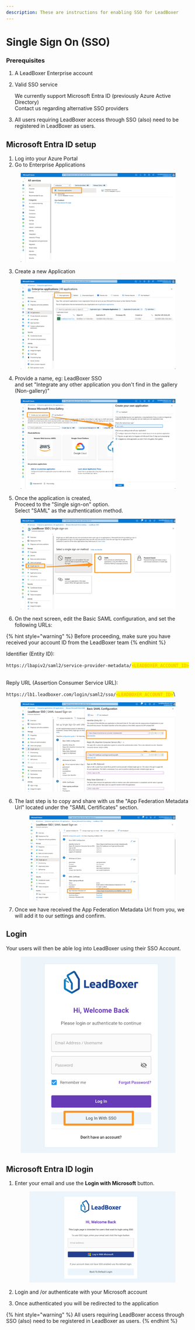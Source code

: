 ```yaml
---
description: These are instructions for enabling SSO for LeadBoxer
---
```


# Single Sign On (SSO)

### Prerequisites <a href="#h_cd7bfcb583" id="h_cd7bfcb583"></a>

1. A LeadBoxer Enterprise account
2.  Valid SSO service&#x20;

    We currently support Microsoft Entra ID (previously Azure Active Directory)\
    Contact us regarding alternative SSO providers
3. All users requiring LeadBoxer access through SSO (also) need to be registered in LeadBoxer as users.

## Microsoft Entra ID setup  <a href="#h_2fe40bd98a" id="h_2fe40bd98a"></a>

1. Log into your Azure Portal
2. Go to Enterprise Applications

<div align="left">

<figure><img src="../../.gitbook/assets/All_services_-_Microsoft_Azure (1).png" alt=""><figcaption></figcaption></figure>

</div>

3. Create a new Application

<figure><img src="../../.gitbook/assets/Enterprise_applications_-_Microsoft_Azure.png" alt=""><figcaption></figcaption></figure>

4. Provide a name, eg: LeadBoxer SSO\
   and set "Integrate any other application you don't find in the gallery (Non-gallery)"

<figure><img src="../../.gitbook/assets/Create_your_own_application_-_Microsoft_Azure.png" alt=""><figcaption></figcaption></figure>

5. Once the application is created,\
   Proceed to the "Single sign-on" option.\
   Select "SAML" as the authentication method.

<figure><img src="../../.gitbook/assets/LeadBoxer_SSO_-_Microsoft_Azure.png" alt=""><figcaption></figcaption></figure>

6. On the next screen, edit the Basic SAML configuration, and set the following URLs:

{% hint style="warning" %}
Before proceeding, make sure you have received your account ID from the LeadBoxer team
{% endhint %}

Identifier (Entity ID):

`https://lbapiv2/saml2/service-provider-metadata/`<mark style="color:orange;">`<LEADBOXER_ACCOUNT_ID>`</mark>

\
Reply URL (Assertion Consumer Service URL):

`https://lb1.leadboxer.com/login/saml2/sso/`<mark style="color:orange;">`<LEADBOXER_ACCOUNT_ID>`</mark>\


<figure><img src="../../.gitbook/assets/Basic_SAML_Configuration_-_Microsoft_Azure (1).png" alt=""><figcaption></figcaption></figure>

6.  The last step is to copy and share with us the "App Federation Metadata Url" located under the "SAML Certificates" section.

    <figure><img src="../../.gitbook/assets/LeadBoxer_SSO_-_Microsoft_Azure (1).png" alt=""><figcaption></figcaption></figure>
7. Once we have received the App Federation Metadata Url from you, we will add it to our settings and confirm.&#x20;

## Login

Your users will then be able log into LeadBoxer using their SSO Account.

<figure><img src="../../.gitbook/assets/LeadBoxer_App (24).png" alt=""><figcaption></figcaption></figure>

## Microsoft Entra ID login <a href="#h_2fe40bd98a" id="h_2fe40bd98a"></a>

1.  Enter your email and use the **Login with Microsoft** button.

    <figure><img src="../../.gitbook/assets/LeadBoxer_App.png" alt=""><figcaption></figcaption></figure>
2. Login and /or authenticate with your Microsoft account
3. Once authenticated you will be redirected to the application

{% hint style="warning" %}
All users requiring LeadBoxer access through SSO (also) need to be registered in LeadBoxer as users.
{% endhint %}

